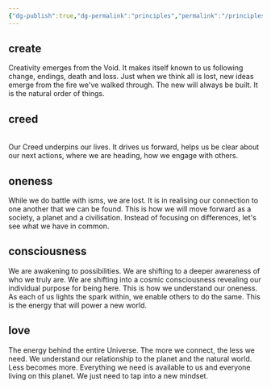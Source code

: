 ```yaml
---
{"dg-publish":true,"dg-permalink":"principles","permalink":"/principles/","created":"","updated":""}
---
```



## create

Creativity emerges from the Void. It makes itself known to us following change, endings, death and loss. Just when we think all is lost, new ideas emerge from the fire we've walked through. The new will always be built. It is the natural order of things.

## creed
   
Our Creed underpins our lives. It drives us forward, helps us be clear about our next actions, where we are heading, how we engage with others.

## oneness

While we do battle with isms, we are lost. It is in realising our connection to one another that we can be found. This is how we will move forward as a society, a planet and a civilisation. Instead of focusing on differences, let's see what we have in common.

## consciousness

We are awakening to possibilities. We are shifting to a deeper awareness of who we truly are. We are shifting into a cosmic consciousness revealing our individual purpose for being here. This is how we understand our oneness. As each of us lights the spark within, we enable others to do the same. This is the energy that will power a new world.

## love

The energy behind the entire Universe. The more we connect, the less we need. We understand our relationship to the planet and the natural world. Less becomes more. Everything we need is available to us and everyone living on this planet. We just need to tap into a new mindset.